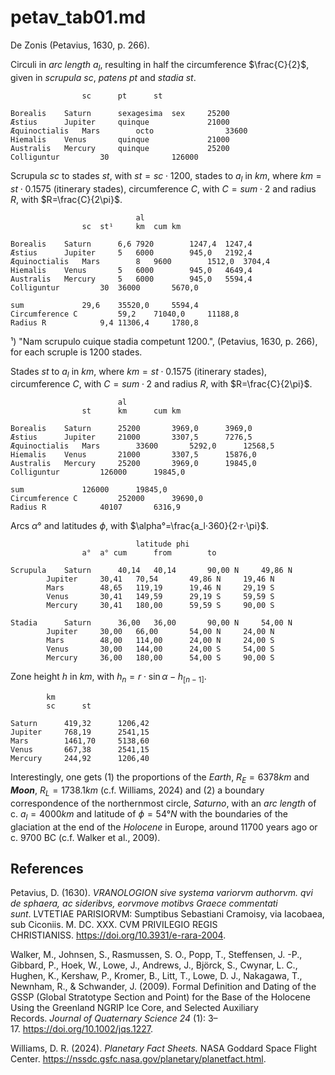 # petav_tab01.md

De Zonis (Petavius, 1630, p. 266).				

Circuli in *arc length* $a_l$, resulting in half the circumference $\frac{C}{2}$, given in *scrupula* $sc$, *patens* $pt$ and *stadia* $st$.
~~~				
				sc		pt		st

Borealis	Saturn		sexagesima	sex		25200
Æstius		Jupiter		quinque				21000
Æquinoctialis	Mars		octo				33600
Hiemalis	Venus		quinque				21000
Australis	Mercury		quinque				25200
Colliguntur			30				126000
~~~

Scrupula $sc$ to stades $st$, with $st=sc⋅1200$, stades to $a_l$ in $km$, where $km=st⋅0.1575$ (itinerary stades), circumference $C$, with $C=sum⋅2$ and radius $R$, with $R=\frac{C}{2\pi}$.
~~~
							al	
				sc	st¹		km	cum km

Borealis	Saturn		6,6	7920		1247,4	1247,4
Æstius		Jupiter		5	6000		945,0	2192,4
Æquinoctialis	Mars		8	9600		1512,0	3704,4
Hiemalis	Venus		5	6000		945,0	4649,4
Australis	Mercury		5	6000		945,0	5594,4
Colliguntur			30	36000		5670,0	

sum				29,6	35520,0		5594,4	
Circumference C			59,2	71040,0		11188,8	
Radius R			9,4	11306,4		1780,8	
~~~
¹) "Nam scrupulo cuique stadia competunt 1200.", (Petavius, 1630, p. 266), for each scruple is 1200 stades.

Stades $st$ to $a_l$ in $km$, where $km=st⋅0.1575$ (itinerary stades), circumference $C$, with $C=sum⋅2$ and radius $R$, with $R=\frac{C}{2\pi}$.				
~~~
						al	
				st		km		cum km

Borealis	Saturn		25200		3969,0		3969,0
Æstius		Jupiter		21000		3307,5		7276,5
Æquinoctialis	Mars		33600		5292,0		12568,5
Hiemalis	Venus		21000		3307,5		15876,0
Australis	Mercury		25200		3969,0		19845,0
Colliguntur			126000		19845,0	

sum				126000		19845,0	
Circumference C			252000		39690,0	
Radius R			40107		6316,9
~~~

Arcs $\alpha°$ and latitudes $\phi$, with $\alpha°=\frac{a_l⋅360}{2⋅r⋅\pi}$.
~~~
							latitude phi		
				a°	a° cum		from		to	

Scrupula	Saturn		40,14	40,14		90,00 N		49,86 N
		Jupiter		30,41	70,54		49,86 N		19,46 N
		Mars		48,65	119,19		19,46 N		29,19 S
		Venus		30,41	149,59		29,19 S		59,59 S
		Mercury		30,41	180,00		59,59 S		90,00 S

Stadia		Saturn		36,00	36,00		90,00 N		54,00 N
		Jupiter		30,00	66,00		54,00 N		24,00 N
		Mars		48,00	114,00		24,00 N		24,00 S
		Venus		30,00	144,00		24,00 S		54,00 S
		Mercury		36,00	180,00		54,00 S		90,00 S
~~~

Zone height $h$ in $km$, with $h_n=r⋅\sin \alpha - h_{[n-1]}$.
~~~
		km	
		sc		st

Saturn		419,32		1206,42
Jupiter		768,19		2541,15
Mars		1461,70		5138,60
Venus		667,38		2541,15
Mercury		244,92		1206,40
~~~

Interestingly, one gets (1) the proportions of the *Earth*, $R_E=6378km$ and ***Moon***, $R_L=1738.1 km$ (c.f. Williams, 2024) and (2) a boundary correspondence of the northernmost circle, *Saturno*, with an *arc length* of c. $a_l=4000 km$ and latitude of $\phi=54° N$  with the boundaries of the glaciation at the end of the *Holocene* in Europe, around 11700 years ago or c. 9700 BC (c.f. Walker et al., 2009).


## References

Petavius, D. (1630). *VRANOLOGION sive systema variorvm authorvm. qvi de sphaera, ac sideribvs, eorvmove motibvs Graece commentati sunt*. LVTETIAE PARISIORVM: Sumptibus Sebastiani Cramoisy, via Iacobaea, sub Ciconiis. M. DC. XXX. CVM PRIVILEGIO REGIS CHRISTIANISS. https://doi.org/10.3931/e-rara-2004.

Walker, M., Johnsen, S., Rasmussen, S. O., Popp, T., Steffensen, J. -P., Gibbard, P., Hoek, W., Lowe, J., Andrews, J., Björck, S., Cwynar, L. C., Hughen, K., Kershaw, P., Kromer, B., Litt, T., Lowe, D. J., Nakagawa, T., Newnham, R., & Schwander, J. (2009). Formal Definition and Dating of the GSSP (Global Stratotype Section and Point) for the Base of the Holocene Using the Greenland NGRIP Ice Core, and Selected Auxiliary Records. *Journal of Quaternary Science 24* (1): 3–17. https://doi.org/10.1002/jqs.1227.

Williams, D. R. (2024). *Planetary Fact Sheets.* NASA Goddard Space Flight Center. https://nssdc.gsfc.nasa.gov/planetary/planetfact.html.
